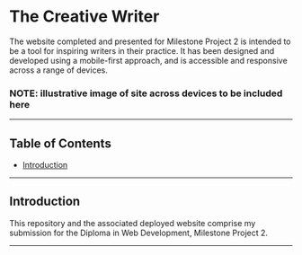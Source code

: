 # The Creative Writer

The website completed and presented for Milestone Project 2 is intended to be a tool for inspiring writers in their practice. 
It has been designed and developed using a mobile-first approach, and is accessible and responsive across a range of devices.

### NOTE: illustrative image of site across devices to be included here

<!-- [Visit the deployed site ](https://mikiburgess.github.io/MP2-Creative-Writer/) -->

- - -

## Table of Contents

- [Introduction](#Introduction)

- - -


## Introduction

This repository and the associated deployed website comprise my submission for the Diploma in Web Development, Milestone Project 2. 

- - -